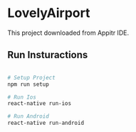 # LovelyAirport

This project downloaded from Appitr IDE.

## Run Insturactions
```bash

# Setup Project
npm run setup

# Run Ios
react-native run-ios

# Run Android
react-native run-android

```
